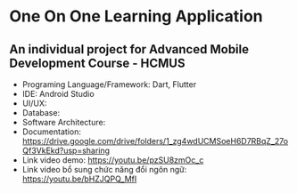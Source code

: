 # One On One Learning Application
## An individual project for Advanced Mobile Development Course - HCMUS
- Programing Language/Framework: Dart, Flutter
- IDE: Android Studio
- UI/UX:
- Database:
- Software Architecture:
- Documentation: https://drive.google.com/drive/folders/1_zg4wdUCMSoeH6D7RBqZ_27oQf3VkEkd?usp=sharing
- Link video demo: https://youtu.be/pzSU8zmOc_c
- Link video bổ sung chức năng đổi ngôn ngữ: https://youtu.be/bHZJQPQ_MfI
